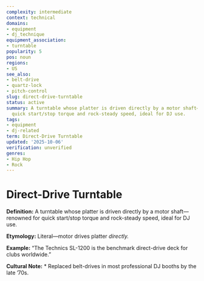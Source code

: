 ```yaml
---
complexity: intermediate
context: technical
domains:
- equipment
- dj_technique
equipment_association:
- turntable
popularity: 5
pos: noun
regions:
- US
see_also:
- belt-drive
- quartz-lock
- pitch-control
slug: direct-drive-turntable
status: active
summary: A turntable whose platter is driven directly by a motor shaft—renowned for
  quick start/stop torque and rock-steady speed, ideal for DJ use.
tags:
- equipment
- dj-related
term: Direct-Drive Turntable
updated: '2025-10-06'
verification: unverified
genres:
- Hip Hop
- Rock
---
```


# Direct-Drive Turntable

**Definition:** A turntable whose platter is driven directly by a motor shaft—renowned for quick start/stop torque and rock-steady speed, ideal for DJ use.

**Etymology:** Literal—motor drives platter *directly.*

**Example:** “The Technics SL-1200 is the benchmark direct-drive deck for clubs worldwide.”

**Cultural Note:** * Replaced belt-drives in most professional DJ booths by the late ’70s.

